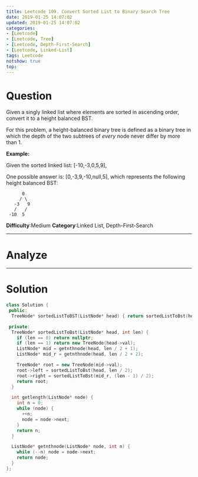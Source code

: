 ```yaml
---
title: Leetcode 109. Convert Sorted List to Binary Search Tree
date: 2019-01-25 14:07:02
updated: 2019-01-25 14:07:02
categories: 
- [Leetcode]
- [Leetcode, Tree]
- [Leetcode, Depth-First-Search]
- [Leetcode, Linked-List]
tags: Leetcode
notshow: true
top:
---
```


# Question

Given a singly linked list where elements are sorted in ascending order, convert it to a height balanced BST.

For this problem, a height-balanced binary tree is defined as a binary tree in which the depth of the two subtrees of  _every_  node never differ by more than 1.

**Example:**

Given the sorted linked list: [-10,-3,0,5,9],

One possible answer is: [0,-3,9,-10,null,5], which represents the following height balanced BST:

```
      0
     / \
   -3   9
   /   /
 -10  5

```

**Difficulty**:Medium
**Category**:Linked List, Depth-First-Search

<!-- more -->

------------

# Analyze

------------

# Solution

```cpp
class Solution {
 public:
  TreeNode* sortedListToBST(ListNode* head) { return sortedListToBst(head, getlength(head)); }

 private:
  TreeNode* sortedListToBst(ListNode* head, int len) {
    if (len == 0) return nullptr;
    if (len == 1) return new TreeNode(head->val);
    ListNode* mid = getnthnode(head, len / 2 + 1);
    ListNode* mid_r = getnthnode(head, len / 2 + 2);

    TreeNode* root = new TreeNode(mid->val);
    root->left = sortedListToBst(head, len / 2);
    root->right = sortedListToBst(mid_r, (len - 1) / 2);
    return root;
  }

  int getlength(ListNode* node) {
    int n = 0;
    while (node) {
      ++n;
      node = node->next;
    }
    return n;
  }

  ListNode* getnthnode(ListNode* node, int n) {
    while (--n) node = node->next;
    return node;
  }
};
```

<!-- 
------------

# Leetcode Question Summary


------------ -->
